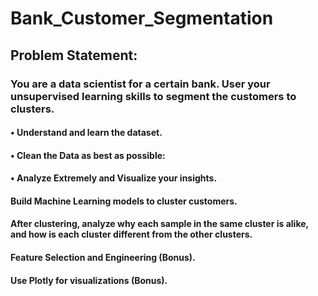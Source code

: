 # Bank_Customer_Segmentation
## Problem Statement:
### You are a data scientist for a certain bank. User your unsupervised learning skills to segment the customers to clusters.
#### • Understand and learn the dataset.
#### • Clean the Data as best as possible:
#### • Analyze Extremely and Visualize your insights.
#### Build Machine Learning models to cluster customers.
#### After clustering, analyze why each sample in the same cluster is alike, and how is each cluster different from the other clusters.
#### Feature Selection and Engineering (Bonus).
#### Use Plotly for visualizations (Bonus).
